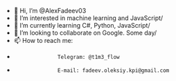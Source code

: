 - 👋 Hi, I’m @AlexFadeev03
- 👀 I’m interested in machine learning and JavaScript/
- 🌱 I’m currently learning C#, Python, JavaScript/
- 💞️ I’m looking to collaborate on Google. Some day/
- 📫 How to reach me:
-                   Telegram: @t1m3_flow
-                   E-mail: fadeev.oleksiy.kpi@gmail.com

<!---
AlexFadeev03/AlexFadeev03 is a ✨ special ✨ repository because its `README.md` (this file) appears on your GitHub profile.
You can click the Preview link to take a look at your changes.
--->
